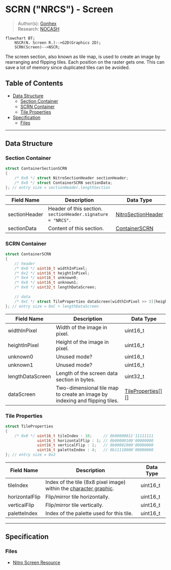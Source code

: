 # SCRN ("NRCS") - Screen
> Author(s): [Gonhex](https://github.com/Gonhex) <br />
> Research: [NOCASH](https://problemkaputt.de)

```mermaid
flowchart BT;
    NSCR(N. Screen R.)-->G2D(Graphics 2D);
    SCRN(Screen)-->NSCR;
```
The screen section, also known as tile map, is used to create an image by rearranging and flipping tiles. Each position on the raster gets one. This can save a lot of memory since duplicated tiles can be avoided.

## Table of Contents
* [Data Structure](#data-structure)
  * [Section Container](#section-container)
  * [SCRN Container](#scrn-container)
  * [Tile Properties](#tile-properties)
* [Specification](#specification)
  * [Files](#files)

---
## Data Structure

### Section Container
```c
struct ContainerSectionSCRN
{
    /* 0x0 */ struct NitroSectionHeader sectionHeader;
    /* 0x8 */ struct ContainerSCRN sectionData;
}; // entry size = sectionHeader.lengthSection
```
| Field Name     | Description                                                                             | Data Type    |
|----------------|-----------------------------------------------------------------------------------------|--------------|
| sectionHeader  | Header of this section. `sectionHeader.signature = "NRCS"`.   | [NitroSectionHeader](../nitro_overview.md#nitro-section-header) |
| sectionData    | Content of this section.                                                                | [ContainerSCRN](#scrn-container) |

### SCRN Container
```c
struct ContainerSCRN
{
    // header
    /* 0x0 */ uint16_t widthInPixel;
    /* 0x2 */ uint16_t heightInPixel;
    /* 0x4 */ uint16_t unknown0;
    /* 0x6 */ uint16_t unknown1;
    /* 0x8 */ uint32_t lengthDataScreen;
    
    // data
    /* 0xC */ struct TileProperties dataScreen[widthInPixel >> 3][heightInPixel >> 3];
}; // entry size = 0xC + lengthDataScreen
```
| Field Name       | Description                                                                             | Data Type |
|------------------|-----------------------------------------------------------------------------------------|-----------|
| widthInPixel     | Width of the image in pixel.                                                            | uint16_t  |
| heightInPixel    | Height of the image in pixel.                                                           | uint16_t  |
| unknown0         | Unused mode?                                                                            | uint16_t  |
| unknown1         | Unused mode?                                                                            | uint16_t  |
| lengthDataScreen | Length of the screen data section in bytes.                                             | uint32_t  |
| dataScreen       | Two-dimensional tile map to create an image by indexing and flipping tiles.   | [TileProperties[][]](#tile-properties) |

### Tile Properties
```c
struct TileProperties
{
    /* 0x0 */ uint16_t tileIndex : 10;     // 0b00000011'11111111
              uint16_t horizontalFlip : 1; // 0b00000100'00000000
              uint16_t verticalFlip : 1;   // 0b00001000'00000000
              uint16_t paletteIndex : 4;   // 0b11110000'00000000
}; // entry size = 0x2
```
| Field Name     | Description                                                                             | Data Type |
|----------------|-----------------------------------------------------------------------------------------|-----------|
| tileIndex      | Index of the tile (8x8 pixel image) within the [character graphic](file_ncgr.md).       | uint16_t  |
| horizontalFlip | Flip/mirror tile horizontally.                                                          | uint16_t  |
| verticalFlip   | Flip/mirror tile vertically.                                                            | uint16_t  |
| paletteIndex   | Index of the palette used for this tile.                                                | uint16_t  |

---
## Specification

### Files
* [Nitro Screen Resource](file_nscr.md)
